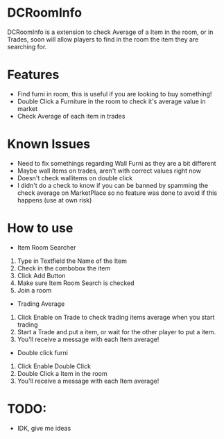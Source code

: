 # DCRoomInfo
DCRoomInfo is a extension to check Average of a Item in the room, or in Trades, soon will allow players to find in the room the item they are searching for.

# Features
- Find furni in room, this is useful if you are looking to buy something!
- Double Click a Furniture in the room to check it's average value in market
- Check Average of each item in trades

# Known Issues
- Need to fix somethings regarding Wall Furni as they are a bit different
- Maybe wall items on trades, aren't with correct values right now
- Doesn't check wallitems on double click
- I didn't do a check to know if you can be banned by spamming the check average on MarketPlace so no feature was done to avoid if this happens (use at own risk)


# How to use
- Item Room Searcher
1. Type in Textfield the Name of the Item
2. Check in the combobox the item
3. Click Add Button
4. Make sure Item Room Search is checked
5. Join a room
- Trading Average
1. Click Enable on Trade to check trading items average when you start trading
2. Start a Trade and put a item, or wait for the other player to put a item.
3. You'll receive a message with each Item average!
- Double click furni 
1. Click Enable Double Click
2. Double Click a Item in the room
3. You'll receive a message with each Item average!

# TODO:
- IDK, give me ideas
